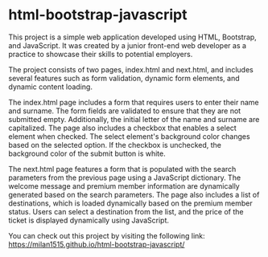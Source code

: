 # html-bootstrap-javascript

 <p>
      This project is a simple web application developed using HTML, Bootstrap, and JavaScript. It was created by a junior front-end web developer as a practice to showcase their skills to potential employers.
    </p>
    <p>
      The project consists of two pages, index.html and next.html, and includes several features such as form validation, dynamic form elements, and dynamic content loading.
    </p>
    <p>
      The index.html page includes a form that requires users to enter their name and surname. The form fields are validated to ensure that they are not submitted empty. Additionally, the initial letter of the name and surname are capitalized. The page also includes a checkbox that enables a select element when checked. The select element's background color changes based on the selected option. If the checkbox is unchecked, the background color of the submit button is white.
    </p>
    <p>
      The next.html page features a form that is populated with the search parameters from the previous page using a JavaScript dictionary. The welcome message and premium member information are dynamically generated based on the search parameters. The page also includes a list of destinations, which is loaded dynamically based on the premium member status. Users can select a destination from the list, and the price of the ticket is displayed dynamically using JavaScript.
    </p>
    <p>
      You can check out this project by visiting the following link: <a href="https://milan1515.github.io/html-bootstrap-javascript/">https://milan1515.github.io/html-bootstrap-javascript/</a>
    </p>
